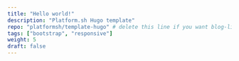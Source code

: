 ```yaml
---
title: "Hello world!"
description: "Platform.sh Hugo template"
repo: "platformsh/template-hugo" # delete this line if you want blog-like posts for projects
tags: ["bootstrap", "responsive"]
weight: 5
draft: false
---
```

